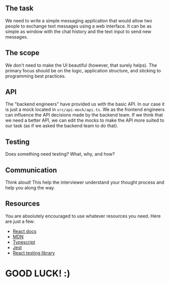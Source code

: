 ## The task
We need to write a simple messaging application that would allow two people to exchange text messages using a web interface. It can be as simple as window with the chat history and the text input to send new messages.

## The scope
We don't need to make the UI beautiful (however, that surely helps). The primary focus should be on the logic, application structure, and sticking to programming best practices.

## API
The "backend engineers" have provided us with the basic API. In our case it is just a mock located in `src/api-mock/api.ts`. We as the frontend engineers can influence the API decisions made by the backend team. If we think that we need a better API, we can edit the mocks to make the API more suited to our task (as if we asked the backend team to do that).

## Testing
Does something need testing? What, why, and how?

## Communication
Think aloud! This help the interviewer understand your thought process and help you along the way.

## Resources
You are absolutely encouraged to use whatever resources you need. Here are just a few:
- [React docs](https://react.dev/reference/react)
- [MDN](https://developer.mozilla.org/en-US/docs/Web/JavaScript)
- [Typescript](https://www.typescriptlang.org/docs/handbook/intro.html)
- [Jest](https://jestjs.io/)
- [React testing library](https://testing-library.com/docs/react-testing-library/intro/)

# GOOD LUCK! :)